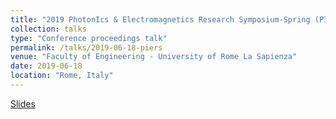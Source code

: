 ```yaml
---
title: "2019 PhotonIcs & Electromagnetics Research Symposium-Spring (PIERS-Spring)"
collection: talks
type: "Conference proceedings talk"
permalink: /talks/2019-06-18-piers
venue: "Faculty of Engineering - University of Rome La Sapienza" 
date: 2019-06-18
location: "Rome, Italy"
---
```


[Slides](\files\piers_presentation.pdf)
